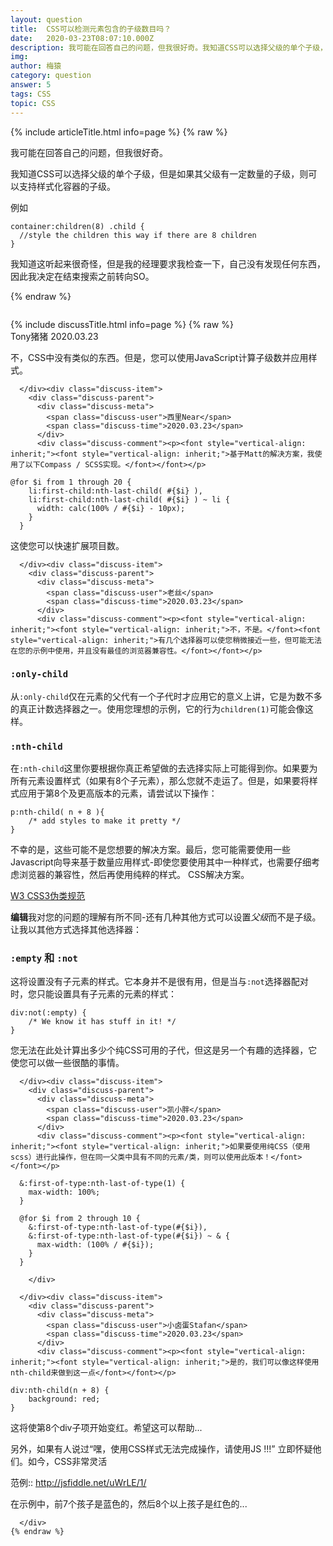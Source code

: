 ```yaml
---
layout: question
title:  CSS可以检测元素包含的子级数目吗？
date:   2020-03-23T08:07:10.000Z
description: 我可能在回答自己的问题，但我很好奇。我知道CSS可以选择父级的单个子级，但是如果其父级有一定数量的子级，则可以支持样式化容器的子级。例如con...
img: 
author: 梅猿
category: question
answer: 5
tags: CSS
topic: CSS
---
```

<div class="article-root">
  <div class="article">
    {% include articleTitle.html info=page %}
    {% raw %}
    <div class="article-content"><p><font style="vertical-align: inherit;"><font style="vertical-align: inherit;">我可能在回答自己的问题，但我很好奇。</font></font></p>

<p><font style="vertical-align: inherit;"><font style="vertical-align: inherit;">我知道CSS可以选择父级的单个子级，但是如果其父级有一定数量的子级，则可以支持样式化容器的子级。</font></font></p>

<p><font style="vertical-align: inherit;"><font style="vertical-align: inherit;">例如</font></font></p>

<pre><code>container:children(8) .child {<font></font>
  //style the children this way if there are 8 children<font></font>
}<font></font>
</code></pre>

<p><font style="vertical-align: inherit;"><font style="vertical-align: inherit;">我知道这听起来很奇怪，但是我的经理要求我检查一下，自己没有发现任何东西，因此我决定在结束搜索之前转向SO。</font></font></p></div>
    {% endraw %}
  </div>
  <p style="height: 0;width:0;overflow: hidden;"> 第2975篇《CSS可以检测元素包含的子级数目吗？》来自Winter(https://github.com/aiyld/aiyld.github.io)的站点</p>
  <div class="discuss-wrapper">
    {% include discussTitle.html info=page %}
    {% raw %}
    <div class="discuss-item">
        <div class="discuss-parent">
          <div class="discuss-meta">
            <span class="discuss-user">Tony猪猪</span>
            <span class="discuss-time">2020.03.23</span>
          </div>
          <div class="discuss-comment"><p><font style="vertical-align: inherit;"><font style="vertical-align: inherit;">不，CSS中没有类似的东西。</font><font style="vertical-align: inherit;">但是，您可以使用JavaScript计算子级数并应用样式。</font></font></p></div>
        </div>
        
      </div><div class="discuss-item">
        <div class="discuss-parent">
          <div class="discuss-meta">
            <span class="discuss-user">西里Near</span>
            <span class="discuss-time">2020.03.23</span>
          </div>
          <div class="discuss-comment"><p><font style="vertical-align: inherit;"><font style="vertical-align: inherit;">基于Matt的解决方案，我使用了以下Compass / SCSS实现。</font></font></p>

<pre><code>@for $i from 1 through 20 {<font></font>
    li:first-child:nth-last-child( #{$i} ),<font></font>
    li:first-child:nth-last-child( #{$i} ) ~ li {<font></font>
      width: calc(100% / #{$i} - 10px);<font></font>
    }<font></font>
  }<font></font>
</code></pre>

<p><font style="vertical-align: inherit;"><font style="vertical-align: inherit;">这使您可以快速扩展项目数。</font></font></p></div>
        </div>
        
      </div><div class="discuss-item">
        <div class="discuss-parent">
          <div class="discuss-meta">
            <span class="discuss-user">老丝</span>
            <span class="discuss-time">2020.03.23</span>
          </div>
          <div class="discuss-comment"><p><font style="vertical-align: inherit;"><font style="vertical-align: inherit;">不，不是。</font><font style="vertical-align: inherit;">有几个选择器可以使您稍微接近一些，但可能无法在您的示例中使用，并且没有最佳的浏览器兼容性。</font></font></p>

<h3><code>:only-child</code></h3>

<p><font style="vertical-align: inherit;"><font style="vertical-align: inherit;">从</font></font><code>:only-child</code><font style="vertical-align: inherit;"><font style="vertical-align: inherit;">仅在元素的父代有一个子代时才应用它的意义上讲，它是为数不多的真正计数选择器之一。</font><font style="vertical-align: inherit;">使用您理想的示例，它的行为</font></font><code>children(1)</code><font style="vertical-align: inherit;"><font style="vertical-align: inherit;">可能会</font><font style="vertical-align: inherit;">像</font><font style="vertical-align: inherit;">这样。</font></font></p>

<h3><code>:nth-child</code></h3>

<p><font style="vertical-align: inherit;"><font style="vertical-align: inherit;">在</font></font><code>:nth-child</code><font style="vertical-align: inherit;"><font style="vertical-align: inherit;">这里你要根据你真正希望做的去选择实际上可能得到你。</font><font style="vertical-align: inherit;">如果要为所有元素设置样式（如果有8个子元素），那么您就不走运了。</font><font style="vertical-align: inherit;">但是，如果要将样式应用于第8个​​及更高版本的元素，请尝试以下操作：</font></font></p>

<pre><code>p:nth-child( n + 8 ){<font></font>
    /* add styles to make it pretty */<font></font>
}<font></font>
</code></pre>

<p><font style="vertical-align: inherit;"><font style="vertical-align: inherit;">不幸的是，这些可能不是您想要的解决方案。</font><font style="vertical-align: inherit;">最后，您可能需要使用一些Javascript向导来基于数量应用样式-即使您要使用其中一种样式，也需要仔细考虑浏览器的兼容性，然后再使用纯粹的样式。 CSS解决方案。</font></font></p>

<p><a href="http://www.w3.org/TR/selectors/#pseudo-classes" rel="noreferrer"><font style="vertical-align: inherit;"><font style="vertical-align: inherit;">W3 CSS3伪类规范</font></font></a></p>

<p><strong><font style="vertical-align: inherit;"><font style="vertical-align: inherit;">编辑</font></font></strong><font style="vertical-align: inherit;"><font style="vertical-align: inherit;">我对您的问题的理解有所不同-还有几种其他方式可以设置</font></font><em><font style="vertical-align: inherit;"><font style="vertical-align: inherit;">父级</font></font></em><font style="vertical-align: inherit;"><font style="vertical-align: inherit;">而不是子级。</font><font style="vertical-align: inherit;">让我以其他方式选择其他选择器：</font></font></p>

<h3><code>:empty</code><font style="vertical-align: inherit;"><font style="vertical-align: inherit;"> 和 </font></font><code>:not</code></h3>

<p><font style="vertical-align: inherit;"><font style="vertical-align: inherit;">这将设置没有子元素的样式。</font><font style="vertical-align: inherit;">它本身并不是很有用，但是当与</font></font><code>:not</code><font style="vertical-align: inherit;"><font style="vertical-align: inherit;">选择器</font><font style="vertical-align: inherit;">配对时</font><font style="vertical-align: inherit;">，您只能设置具有子元素的元素的样式：</font></font></p>

<pre><code>div:not(:empty) {<font></font>
    /* We know it has stuff in it! */<font></font>
}<font></font>
</code></pre>

<p><font style="vertical-align: inherit;"><font style="vertical-align: inherit;">您无法在此处计算出多少个纯CSS可用的子代，但这是另一个有趣的选择器，它使您可以做一些很酷的事情。</font></font></p></div>
        </div>
        
      </div><div class="discuss-item">
        <div class="discuss-parent">
          <div class="discuss-meta">
            <span class="discuss-user">凯小胖</span>
            <span class="discuss-time">2020.03.23</span>
          </div>
          <div class="discuss-comment"><p><font style="vertical-align: inherit;"><font style="vertical-align: inherit;">如果要使用纯CSS（使用scss）进行此操作，但在同一父类中具有不同的元素/类，则可以使用此版本！</font></font></p>

<pre><code>  &amp;:first-of-type:nth-last-of-type(1) {<font></font>
    max-width: 100%;<font></font>
  }<font></font>
<font></font>
  @for $i from 2 through 10 {<font></font>
    &amp;:first-of-type:nth-last-of-type(#{$i}),<font></font>
    &amp;:first-of-type:nth-last-of-type(#{$i}) ~ &amp; {<font></font>
      max-width: (100% / #{$i});<font></font>
    }<font></font>
  }<font></font>
</code></pre></div>
        </div>
        
      </div><div class="discuss-item">
        <div class="discuss-parent">
          <div class="discuss-meta">
            <span class="discuss-user">小卤蛋Stafan</span>
            <span class="discuss-time">2020.03.23</span>
          </div>
          <div class="discuss-comment"><p><font style="vertical-align: inherit;"><font style="vertical-align: inherit;">是的，我们可以像这样使用nth-child来做到这一点</font></font></p>

<pre><code>div:nth-child(n + 8) {<font></font>
    background: red;<font></font>
}<font></font>
</code></pre>

<p><font style="vertical-align: inherit;"><font style="vertical-align: inherit;">这将使第8个div子项开始变红。</font><font style="vertical-align: inherit;">希望这可以帮助...</font></font></p>

<p><font style="vertical-align: inherit;"><font style="vertical-align: inherit;">另外，如果有人说过“嘿，使用CSS样式无法完成操作，请使用JS !!!” </font><font style="vertical-align: inherit;">立即怀疑他们。</font><font style="vertical-align: inherit;">如今，CSS非常灵活</font></font></p>

<p><font style="vertical-align: inherit;"><font style="vertical-align: inherit;">范例:: </font></font><a href="http://jsfiddle.net/uWrLE/1/" rel="noreferrer"><font style="vertical-align: inherit;"><font style="vertical-align: inherit;">http://jsfiddle.net/uWrLE/1/</font></font></a></p>

<p><font style="vertical-align: inherit;"><font style="vertical-align: inherit;">在示例中，前7个孩子是蓝色的，然后8个以上孩子是红色的...</font></font></p></div>
        </div>
        
      </div>
    {% endraw %}
  </div>
<div>
